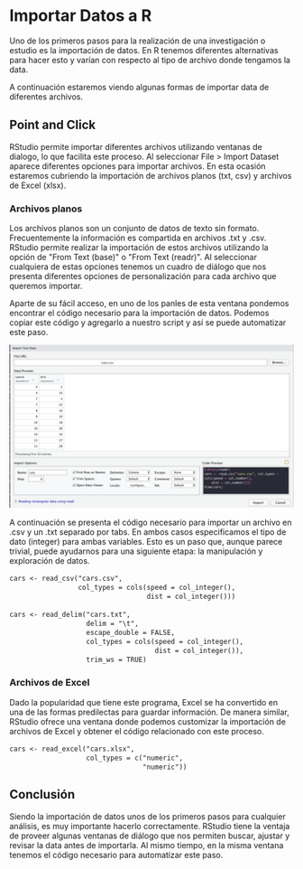 # Importar Datos a R
Uno de los primeros pasos para la realización de una investigación o estudio es la importación de datos. En R tenemos diferentes alternativas para hacer esto y varían con respecto al tipo de archivo donde tengamos la data.

A continuación estaremos viendo algunas formas de importar data de diferentes archivos.

## Point and Click
RStudio permite importar diferentes archivos utilizando ventanas de dialogo, lo que facilita este proceso. Al seleccionar File > Import Dataset aparece diferentes opciones para importar archivos. En esta ocasión estaremos cubriendo la importación de archivos planos (txt, csv) y archivos de Excel (xlsx).

### Archivos planos
Los archivos planos son un conjunto de datos de texto sin formato. Frecuentemente la información es compartida en archivos .txt y .csv. RStudio permite realizar la importación de estos archivos utilizando la opción de "From Text (base)" o "From Text (readr)". Al seleccionar cualquiera de estas opciones tenemos un cuadro de diálogo que nos presenta diferentes opciones de personalización para cada archivo que queremos importar.

Aparte de su fácil acceso, en uno de los panles de esta ventana pondemos encontrar el código necesario para la importación de datos. Podemos copiar este código y agregarlo a nuestro script y así se puede automatizar este paso.

<p align="center">
  <img src="import_csv.png">
</p>

A continuación se presenta el código necesario para importar un archivo en .csv y un .txt separado por tabs. En ambos casos especificamos el tipo de dato (integer) para ambas variables. Esto es un paso que, aunque parece trivial, puede ayudarnos para una siguiente etapa: la manipulación y exploración de datos.

```
cars <- read_csv("cars.csv", 
                 col_types = cols(speed = col_integer(),
                                  dist = col_integer()))

cars <- read_delim("cars.txt",
                   delim = "\t", 
                   escape_double = FALSE, 
                   col_types = cols(speed = col_integer(),
                                    dist = col_integer()),
                   trim_ws = TRUE)
```

### Archivos de Excel
Dado la popularidad que tiene este programa, Excel se ha convertido en una de las formas predilectas para guardar información. De manera similar, RStudio ofrece una ventana donde podemos customizar la importación de archivos de Excel y obtener el código relacionado con este proceso.

```
cars <- read_excel("cars.xlsx", 
                   col_types = c("numeric", 
                                 "numeric"))
```

## Conclusión
Siendo la importación de datos unos de los primeros pasos para cualquier análisis, es muy importante hacerlo correctamente. RStudio tiene la ventaja de proveer algunas ventanas de diálogo que nos permiten buscar, ajustar y revisar la data antes de importarla. Al mismo tiempo, en la misma ventana tenemos el código necesario para automatizar este paso.

